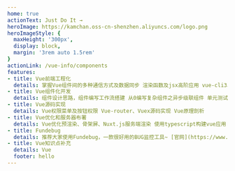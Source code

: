```yaml
---
home: true
actionText: Just Do It →
heroImage: https://kamchan.oss-cn-shenzhen.aliyuncs.com/logo.png
heroImageStyle: {
  maxHeight: '300px',
  display: block,
  margin: '3rem auto 1.5rem'
}
actionLink: /vue-info/components
features:
- title: Vue前端工程化
  details: 掌握Vue组件间的多种通信方式及数据同步 渲染函数及jsx高阶应用 vue-cli3、vuex、vue-router进阶之JWT认证
- title: Vue组件化开发
  details: 组件设计思路，组件编写工作流搭建 从0编写复杂组件之异步级联组件 单元测试编写及组件的发布
- title: Vue源码实现
  details: Vue权限菜单及按钮权限 Vue-router、Vuex源码实现 Vue原理剖析
- title: Vue优化和服务器布署
  details: Vue优化预渲染、骨架屏、Nuxt.js服务端渲染 使用typescript构建vue应用 Docker + nginx实现vue的布署和持续集成
- title: Fundebug
  details: 推荐大家使用Fundebug，一款很好用的BUG监控工具~ [官网](https://www.fundebug.com/)
- title: Vue知识点补充
  details: Vue
  footer: hello
---
```

<script type="text/javascript">
  export default{
    mounted(){
      document.getElementsByTagName('span')[6].style.cursor = 'pointer';
      document.getElementsByTagName('span')[6].children[1].target = 'blank';
      document.getElementsByTagName('span')[6].children[1].href='http://www.beian.miit.gov.cn'
    }
  }
</script>
